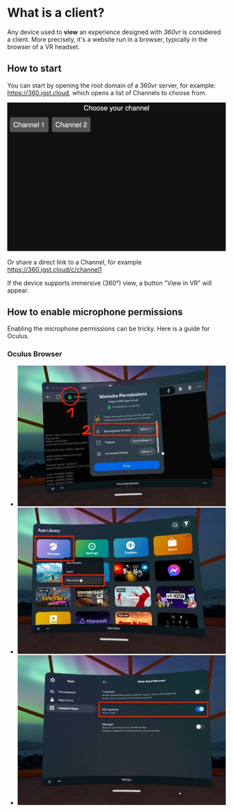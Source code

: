 # What is a client?

Any device used to **view** an experience designed with *360vr* is considered a client. More precisely, it's a website run in a browser, typically in the browser of a VR headset.

## How to start

You can start by opening the root domain of a 360vr server, for example: https://360.igst.cloud, which opens a list of Channels to choose from.

![client](_media/client_root.png)

Or share a direct link to a Channel, for example https://360.igst.cloud/c/channel1

If the device supports immersive (360°) view, a button "View in VR" will appear.

## How to enable microphone permissions

Enabling the microphone permissions can be tricky. Here is a guide for Oculus.

### Oculus Browser

- ![Oculus Browser Permissions - Page](./_media/oculus-browser-permissions-1.jpg)
- ![Oculus Browser Permissions - App](./_media/oculus-browser-permissions-2.jpg)
- ![Oculus Browser Permissions - App](./_media/oculus-browser-permissions-3.jpg)
